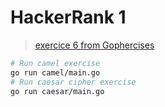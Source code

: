 # HackerRank 1

> [exercice 6 from Gophercises](https://gophercises.com/exercises/hr1)

```bash
# Run camel exercise
go run camel/main.go
# Run caesar cipher exercise
go run caesar/main.go
```

